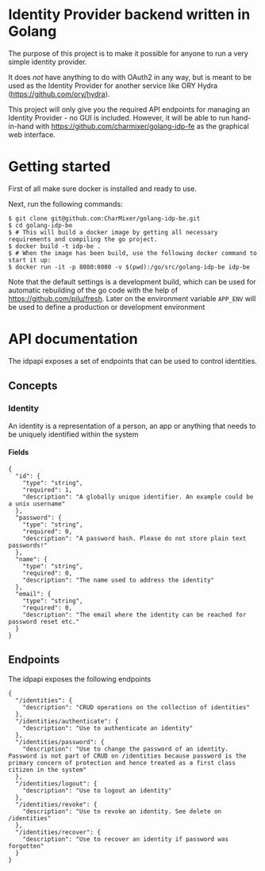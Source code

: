 # Identity Provider backend written in Golang
The purpose of this project is to make it possible for anyone to run a very simple identity provider.

It does *not* have anything to do with OAuth2 in any way, but is meant to be used as the Identity Provider for another service like ORY Hydra (https://github.com/ory/hydra).

This project will only give you the required API endpoints for managing an Identity Provider - no GUI is included. However, it will be able to run hand-in-hand with https://github.com/charmixer/golang-idp-fe as the graphical web interface.

# Getting started
First of all make sure docker is installed and ready to use.

Next, run the following commands:
```
$ git clone git@github.com:CharMixer/golang-idp-be.git
$ cd golang-idp-be
$ # This will build a docker image by getting all necessary requirements and compiling the go project.
$ docker build -t idp-be .
$ # When the image has been build, use the following docker command to start it up:
$ docker run -it -p 8080:8080 -v $(pwd):/go/src/golang-idp-be idp-be
```

Note that the default settings is a development build, which can be used for automatic rebuilding of the go code with the help of https://github.com/pilu/fresh. Later on the environment variable `APP_ENV` will be used to define a production or development environment

# API documentation

The idpapi exposes a set of endpoints that can be used to control identities.

## Concepts

### Identity
An identity is a representation of a person, an app or anything that needs to be uniquely identified within the system

#### Fields
```
{
  "id": {
    "type": "string",
    "required": 1,
    "description": "A globally unique identifier. An example could be a unix username"
  },
  "password": {
    "type": "string",
    "required": 0,
    "description": "A password hash. Please do not store plain text passwords!"
  },
  "name": {
    "type": "string",
    "required": 0,
    "description": "The name used to address the identity"
  },
  "email": {
    "type": "string",
    "required": 0,
    "description": "The email where the identity can be reached for password reset etc."
  }
}
```

## Endpoints
The idpapi exposes the following endpoints

```
{
  "/identities": {
    "description": "CRUD operations on the collection of identities"
  },
  "/identities/authenticate": {
    "description": "Use to authenticate an identity"
  },
  "/identities/password": {
    "description": "Use to change the password of an identity. Password is not part of CRUD on /identities because password is the primary concern of protection and hence treated as a first class citizen in the system"
  },
  "/identities/logout": {
    "description": "Use to logout an identity"
  },
  "/identities/revoke": {
    "description": "Use to revoke an identity. See delete on /identities"
  },    
  "/identities/recover": {
    "description": "Use to recover an identity if password was forgotten"
  }
}
```
